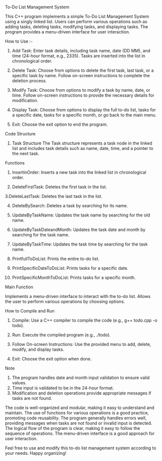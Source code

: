 To-Do List Management System

This C++ program implements a simple To-Do List Management System using a singly linked list. Users can perform various operations such as adding tasks, deleting tasks, modifying tasks, and displaying tasks. The program provides a menu-driven interface for user interaction.

How to Use :-

1. Add Task:
Enter task details, including task name, date (DD MM), and time (24-hour format, e.g., 2335).
Tasks are inserted into the list in chronological order.

2. Delete Task:
Choose from options to delete the first task, last task, or a specific task by name.
Follow on-screen instructions to complete the deletion process.

3. Modify Task:
Choose from options to modify a task by name, date, or time.
Follow on-screen instructions to provide the necessary details for modification.

4. Display Task:
Choose from options to display the full to-do list, tasks for a specific date, tasks for a specific month, or go back to the main menu.

5. Exit:
Choose the exit option to end the program.


Code Structure

1. Task Structure
The Task structure represents a task node in the linked list and includes task details such as name, date, time, and a pointer to the next task.


Functions

1. InsertinOrder:
Inserts a new task into the linked list in chronological order.

2. DeleteFirstTask:
Deletes the first task in the list.

3.DeleteLastTask:
Deletes the last task in the list.

4. DeleteBySearch:
Deletes a task by searching for its name.

5. UpdateByTaskName:
Updates the task name by searching for the old name.

6. UpdateByTaskDateandMonth:
Updates the task date and month by searching for the task name.

7. UpdateByTaskTime:
Updates the task time by searching for the task name.

8. PrintfullToDoList:
Prints the entire to-do list.

9. PrintSpecificDateToDoList:
Prints tasks for a specific date.

10. PrintSpecificMonthToDoList:
Prints tasks for a specific month.


Main Function

Implements a menu-driven interface to interact with the to-do list.
Allows the user to perform various operations by choosing options.


How to Compile and Run

1. Compile:
Use a C++ compiler to compile the code (e.g., g++ todo.cpp -o todo).

2. Run:
Execute the compiled program (e.g., ./todo).

3. Follow On-screen Instructions:
Use the provided menu to add, delete, modify, and display tasks.

4. Exit:
Choose the exit option when done.


Note

1. The program handles date and month input validation to ensure valid values.
2. Time input is validated to be in the 24-hour format.
3. Modification and deletion operations provide appropriate messages if tasks are not found.


The code is well-organized and modular, making it easy to understand and maintain.
The use of functions for various operations is a good practice, promoting code reusability.
The program generally handles errors well, providing messages when tasks are not found or invalid input is detected.
The logical flow of the program is clear, making it easy to follow the sequence of operations.
The menu-driven interface is a good approach for user interaction.

Feel free to use and modify this to-do list management system according to your needs. Happy organizing!

